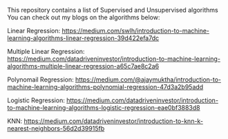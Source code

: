 This repository contains a list of Supervised and Unsupervised algorithms
You can check out my blogs on the algorithms below:

Linear Regression: https://medium.com/swlh/introduction-to-machine-learning-algorithms-linear-regression-39d422efa7dc


Multiple Linear Regression: https://medium.com/datadriveninvestor/introduction-to-machine-learning-algorithms-multiple-linear-regression-a65c7ae8c2a6


Polynomail Regression: https://medium.com/@ajaymuktha/introduction-to-machine-learning-algorithms-polynomial-regression-47d3a2b95add

Logistic Regression: https://medium.com/datadriveninvestor/introduction-to-machine-learning-algorithms-logistic-regression-eae0bf3883d8


KNN: https://medium.com/datadriveninvestor/introduction-to-knn-k-nearest-neighbors-56d2d39915fb

